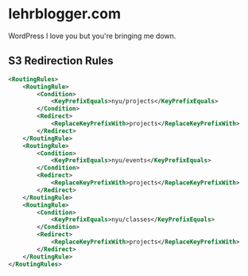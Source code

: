 lehrblogger.com
===============

WordPress I love you but you're bringing me down.

S3 Redirection Rules
--------------------
```xml
<RoutingRules>
    <RoutingRule>
        <Condition>
            <KeyPrefixEquals>nyu/projects</KeyPrefixEquals>
        </Condition>
        <Redirect>
            <ReplaceKeyPrefixWith>projects</ReplaceKeyPrefixWith>
        </Redirect>
    </RoutingRule>
    <RoutingRule>
        <Condition>
            <KeyPrefixEquals>nyu/events</KeyPrefixEquals>
        </Condition>
        <Redirect>
            <ReplaceKeyPrefixWith>projects</ReplaceKeyPrefixWith>
        </Redirect>
    </RoutingRule>
    <RoutingRule>
        <Condition>
            <KeyPrefixEquals>nyu/classes</KeyPrefixEquals>
        </Condition>
        <Redirect>
            <ReplaceKeyPrefixWith>projects</ReplaceKeyPrefixWith>
        </Redirect>
    </RoutingRule>
</RoutingRules>
```
